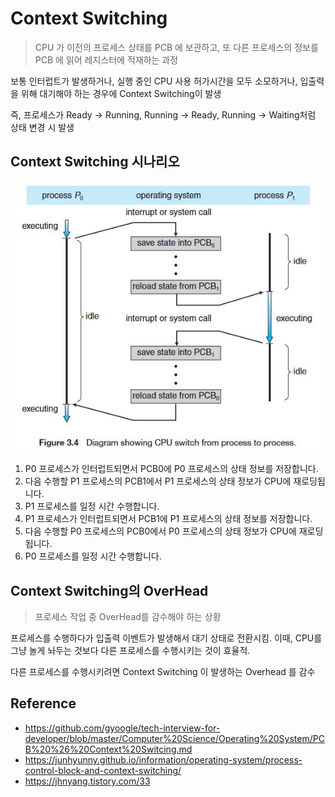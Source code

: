 # Context Switching

> CPU 가 이전의 프로세스 상태를 PCB 에  보관하고, 또 다른 프로세스의 정보를 PCB 에 읽어 레지스터에 적재하는 과정

보통 인터럽트가 발생하거나, 실행 중인 CPU 사용 허가시간을 모두 소모하거나, 입출력을 위해 대기해야 하는 경우에 Context Switching이 발생

즉, 프로세스가 Ready → Running, Running → Ready, Running → Waiting처럼 상태 변경 시 발생

## Context Switching 시나리오

![context switching scenario](image/context_switching_scenario.jpeg)

1. P0 프로세스가 인터럽트되면서 PCB0에 P0 프로세스의 상태 정보를 저장합니다.
2. 다음 수행할 P1 프로세스의 PCB1에서 P1 프로세스의 상태 정보가 CPU에 재로딩됩니다.
3. P1 프로세스를 일정 시간 수행합니다.
4. P1 프로세스가 인터럽트되면서 PCB1에 P1 프로세스의 상태 정보를 저장합니다.
5. 다음 수행할 P0 프로세스의 PCB0에서 P0 프로세스의 상태 정보가 CPU에 재로딩됩니다.
6. P0 프로세스를 일정 시간 수행합니다.

## Context Switching의 OverHead

> 프로세스 작업 중 OverHead를 감수해야 하는 상황

프로세스를 수행하다가 입출력 이벤트가 발생해서 대기 상태로 전환시킴.
이때, CPU를 그냥 놀게 놔두는 것보다 다른 프로세스를 수행시키는 것이 효율적.

다른 프로세스를 수행시키려면 Context Switching 이 발생하는 Overhead 를 감수

## Reference

- <https://github.com/gyoogle/tech-interview-for-developer/blob/master/Computer%20Science/Operating%20System/PCB%20%26%20Context%20Switcing.md>
- <https://junhyunny.github.io/information/operating-system/process-control-block-and-context-switching/>
- <https://jhnyang.tistory.com/33>